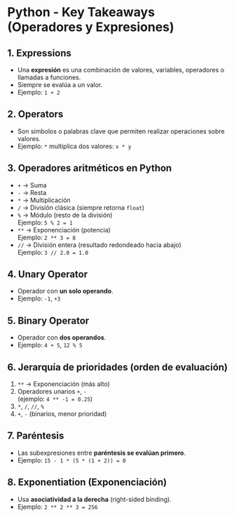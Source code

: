 # Python - Key Takeaways (Operadores y Expresiones)

## 1. Expressions
- Una **expresión** es una combinación de valores, variables, operadores o llamadas a funciones.
- Siempre se evalúa a un valor.
- Ejemplo: `1 + 2`

## 2. Operators
- Son símbolos o palabras clave que permiten realizar operaciones sobre valores.
- Ejemplo: `*` multiplica dos valores: `x * y`

## 3. Operadores aritméticos en Python
- `+` → Suma
- `-` → Resta
- `*` → Multiplicación
- `/` → División clásica (siempre retorna `float`)
- `%` → Módulo (resto de la división)  
  Ejemplo: `5 % 2 = 1`
- `**` → Exponenciación (potencia)  
  Ejemplo: `2 ** 3 = 8`
- `//` → División entera (resultado redondeado hacia abajo)  
  Ejemplo: `3 // 2.0 = 1.0`

## 4. Unary Operator
- Operador con **un solo operando**.  
- Ejemplo: `-1`, `+3`

## 5. Binary Operator
- Operador con **dos operandos**.  
- Ejemplo: `4 + 5`, `12 % 5`

## 6. Jerarquía de prioridades (orden de evaluación)
1. `**` → Exponenciación (más alto)
2. Operadores unarios `+`, `-`  
   (ejemplo: `4 ** -1 = 0.25`)
3. `*`, `/`, `//`, `%`
4. `+`, `-` (binarios, menor prioridad)

## 7. Paréntesis
- Las subexpresiones entre **paréntesis se evalúan primero**.  
- Ejemplo: `15 - 1 * (5 * (1 + 2)) = 0`

## 8. Exponentiation (Exponenciación)
- Usa **asociatividad a la derecha** (right-sided binding).  
- Ejemplo: `2 ** 2 ** 3 = 256`
